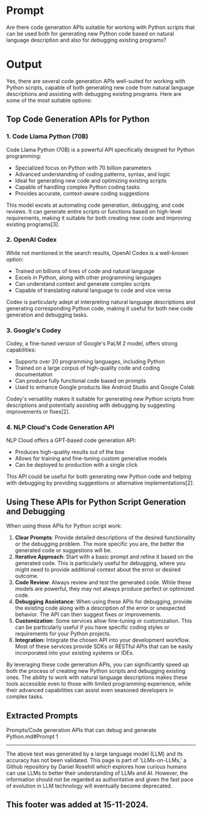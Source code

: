 # Prompt

Are there code generation APIs suitable for working with Python scripts that can be used both for generating new Python code based on natural language description and also for debugging existing programs?

# Output

Yes, there are several code generation APIs well-suited for working with Python scripts, capable of both generating new code from natural language descriptions and assisting with debugging existing programs. Here are some of the most suitable options:

## Top Code Generation APIs for Python

### 1. Code Llama Python (70B)

Code Llama Python (70B) is a powerful API specifically designed for Python programming:

- Specialized focus on Python with 70 billion parameters
- Advanced understanding of coding patterns, syntax, and logic
- Ideal for generating new code and optimizing existing scripts
- Capable of handling complex Python coding tasks
- Provides accurate, context-aware coding suggestions

This model excels at automating code generation, debugging, and code reviews. It can generate entire scripts or functions based on high-level requirements, making it suitable for both creating new code and improving existing programs\[3].

### 2. OpenAI Codex

While not mentioned in the search results, OpenAI Codex is a well-known option:

- Trained on billions of lines of code and natural language
- Excels in Python, along with other programming languages
- Can understand context and generate complex scripts
- Capable of translating natural language to code and vice versa

Codex is particularly adept at interpreting natural language descriptions and generating corresponding Python code, making it useful for both new code generation and debugging tasks.

### 3. Google's Codey

Codey, a fine-tuned version of Google's PaLM 2 model, offers strong capabilities:

- Supports over 20 programming languages, including Python
- Trained on a large corpus of high-quality code and coding documentation
- Can produce fully functional code based on prompts
- Used to enhance Google products like Android Studio and Google Colab

Codey's versatility makes it suitable for generating new Python scripts from descriptions and potentially assisting with debugging by suggesting improvements or fixes\[2].

### 4. NLP Cloud's Code Generation API

NLP Cloud offers a GPT-based code generation API:

- Produces high-quality results out of the box
- Allows for training and fine-tuning custom generative models
- Can be deployed to production with a single click

This API could be useful for both generating new Python code and helping with debugging by providing suggestions or alternative implementations\[2].

## Using These APIs for Python Script Generation and Debugging

When using these APIs for Python script work:

1. **Clear Prompts**: Provide detailed descriptions of the desired functionality or the debugging problem. The more specific you are, the better the generated code or suggestions will be.
2. **Iterative Approach**: Start with a basic prompt and refine it based on the generated code. This is particularly useful for debugging, where you might need to provide additional context about the error or desired outcome.
3. **Code Review**: Always review and test the generated code. While these models are powerful, they may not always produce perfect or optimized code.
4. **Debugging Assistance**: When using these APIs for debugging, provide the existing code along with a description of the error or unexpected behavior. The API can then suggest fixes or improvements.
5. **Customization**: Some services allow fine-tuning or customization. This can be particularly useful if you have specific coding styles or requirements for your Python projects.
6. **Integration**: Integrate the chosen API into your development workflow. Most of these services provide SDKs or RESTful APIs that can be easily incorporated into your existing systems or IDEs.

By leveraging these code generation APIs, you can significantly speed up both the process of creating new Python scripts and debugging existing ones. The ability to work with natural language descriptions makes these tools accessible even to those with limited programming experience, while their advanced capabilities can assist even seasoned developers in complex tasks.

## Extracted Prompts

Prompts/Code generation APIs that can debug and generate Python.md#Prompt 1

---

The above text was generated by a large language model (LLM) and its accuracy has not been validated. This page is part of 'LLMs-on-LLMs,' a Github repository by Daniel Rosehill which explores how curious humans can use LLMs to better their understanding of LLMs and AI. However, the information should not be regarded as authoritative and given the fast pace of evolution in LLM technology will eventually become deprecated. 

This footer was added at 15-11-2024.
---